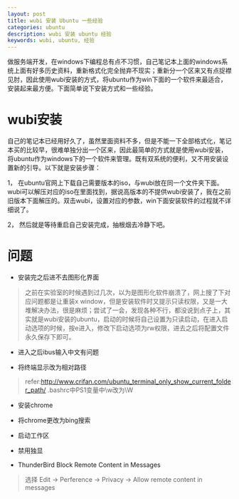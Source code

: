 ```yaml
---
layout: post
title: wubi 安装 Ubuntu 一些经验
categories: ubuntu
description: wubi 安装 ubuntu 经验
keywords: wubi, ubuntu, 经验
---
```


做服务端开发，在windows下编程总有点不习惯，自己笔记本上面的windows系统上面有好多历史资料，重新格式化完全抛弃不现实；重新分一个区来又有点捉襟见肘，因此使用wubi安装的方式，将ubuntu作为win下面的一个软件来最适合，安装起来最方便。下面简单说下安装方式和一些经验。

# wubi安装

自己的笔记本已经用好久了，虽然里面资料不多，但是不能一下全部格式化，笔记本买的比较早，很难单独分出一个区来，因此最简单的方式就是使用wubi安装，将ubuntu作为windows下的一个软件来管理。既有双系统的便利，又不用安装设置新的引导。以下就是安装步骤：

1， 在ubuntu官网上下载自己需要版本的iso，与wubi放在同一个文件夹下面。wubi可以解压对应的iso在里面找到，据说高版本的不提供wubi安装了，我在之前旧版本下面解压的。双击wubi，设置对应的参数，win下面安装软件的过程就不详细说了。

2， 然后就是等待重启自己安装完成，抽根烟去冷静下吧。

# 问题
* 安装完之后进不去图形化界面

> 之前在实验室的时候遇到过几次，以为是图形化软件崩溃了，网上搜了下对应问题都是让重装x window，但是安装软件时又提示只读权限，又是一大堆解决办法，很是麻烦；尝试了一会，发现各种不行，都没说到点子上，其实就是wubi安装的ubuntu，启动的时候将自己设置为只读启动，在进入启动选项的时候，按e进入，修改下启动选项为rw权限，进去之后将配置文件永久保存下即可。

* 进入之后ibus输入中文有问题


* 将终端显示改为相对路径

> refer:http://www.crifan.com/ubuntu_terminal_only_show_current_folder_path/
> .bashrc中PS1变量中\w改为\W

* 安装chrome

* 将chrome更改为bing搜索

* 启动工作区

* 禁用独显

* ThunderBird Block Remote Content in Messages

> 选择 Edit -> Perference -> Privacy -> Allow remote content in messages
